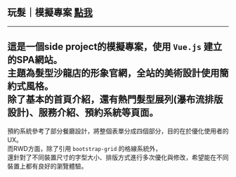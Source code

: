 ## 玩髮｜模擬專案 [點我](https://yuntaolin.github.io/play-hair/dist/index.html#/)
----------------- 
這是一個side project的模擬專案，使用 ` Vue.js ` 建立的SPA網站。     
主題為髮型沙龍店的形象官網，全站的美術設計使用簡約式風格。    
除了基本的首頁介紹，還有熱門髮型展列(瀑布流排版設計)、服務介紹、預約系統等頁面。   
-------------
預約系統參考了部分餐廳設計，將整個表單分成四個部分，目的在於優化使用者的UX。   
而RWD方面，除了引用 `bootstrap-grid` 的格線系統外，   
還針對了不同裝置尺寸的字型大小、排版方式進行多次優化與修改，希望能在不同裝置上都有良好的瀏覽體驗。    

